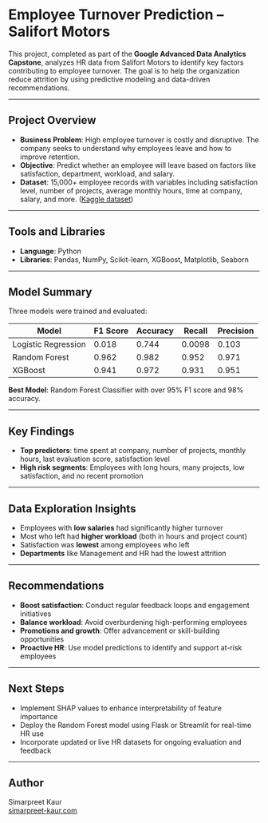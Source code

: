 # Employee Turnover Prediction – Salifort Motors

This project, completed as part of the **Google Advanced Data Analytics Capstone**, analyzes HR data from Salifort Motors to identify key factors contributing to employee turnover. The goal is to help the organization reduce attrition by using predictive modeling and data-driven recommendations.

---

## Project Overview
- **Business Problem**: High employee turnover is costly and disruptive. The company seeks to understand why employees leave and how to improve retention.
- **Objective**: Predict whether an employee will leave based on factors like satisfaction, department, workload, and salary.
- **Dataset**: 15,000+ employee records with variables including satisfaction level, number of projects, average monthly hours, time at company, salary, and more. ([Kaggle dataset](https://www.kaggle.com/datasets/mfaisalqureshi/hr-analytics-and-job-prediction?select=HR_comma_sep.csv))

---

## Tools and Libraries
- **Language**: Python
- **Libraries**: Pandas, NumPy, Scikit-learn, XGBoost, Matplotlib, Seaborn

---

## Model Summary
Three models were trained and evaluated:

| Model                | F1 Score | Accuracy | Recall   | Precision |
|---------------------|----------|----------|----------|-----------|
| Logistic Regression | 0.018    | 0.744    | 0.0098   | 0.103     |
| Random Forest       | 0.962    | 0.982    | 0.952    | 0.971     |
| XGBoost             | 0.941    | 0.972    | 0.931    | 0.951     |

**Best Model**: Random Forest Classifier with over 95% F1 score and 98% accuracy.

---

## Key Findings
- **Top predictors**: time spent at company, number of projects, monthly hours, last evaluation score, satisfaction level
- **High risk segments**: Employees with long hours, many projects, low satisfaction, and no recent promotion

---

## Data Exploration Insights
- Employees with **low salaries** had significantly higher turnover
- Most who left had **higher workload** (both in hours and project count)
- Satisfaction was **lowest** among employees who left
- **Departments** like Management and HR had the lowest attrition

---

## Recommendations
- **Boost satisfaction**: Conduct regular feedback loops and engagement initiatives
- **Balance workload**: Avoid overburdening high-performing employees
- **Promotions and growth**: Offer advancement or skill-building opportunities
- **Proactive HR**: Use model predictions to identify and support at-risk employees

---

## Next Steps
- Implement SHAP values to enhance interpretability of feature importance
- Deploy the Random Forest model using Flask or Streamlit for real-time HR use
- Incorporate updated or live HR datasets for ongoing evaluation and feedback


---

## Author
Simarpreet Kaur  
[simarpreet-kaur.com](https://simarpreet-kaur.com)
